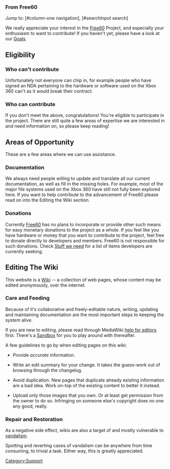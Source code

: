 ### From Free60

<div id="contentSub">

</div>

<div id="jump-to-nav">

Jump to: \[\#column-one navigation\], \[\#searchInput search\]

</div>

We really appreciate your interest in the [Free60](Main_Page "wikilink")
Project, and especially your enthusiasm to want to contribute\! If you
haven't yet, please have a look at our [Goals](Goals "wikilink").

## Eligibility

### Who can't contribute

Unfortunately not everyone can chip in, for example people who have
signed an NDA pertaining to the hardware or software used on the Xbox
360 can't as it would break their contract.

### Who can contribute

If you don't meet the above, congratulations\! You're eligible to
participate in the project. There are still quite a few areas of
expertise we are interested in and need information on, so please keep
reading\!

## Areas of Opportunity

These are a few areas where we can use assistance.

### Documentation

We always need people willing to update and translate all our current
documentation, as well as fill in the missing holes. For example, most
of the major file systems used on the Xbox 360 have still not fully been
explored here. If you want to help contribute to the advancement of
Free60 please read on into the Editing the Wiki section.

### Donations

Currently [Free60](Main_Page "wikilink") has no plans to incorporate or
provide other such means for easy monetary donations to the project as a
whole. If you feel like you have hardware or money that you want to
contribute to the project, feel free to donate directly to developers
and members. Free60 is not responsible for such donations. Check [Stuff
we need](Stuff_we_need "wikilink") for a list of items developers are
currently seeking.

## Editing The Wiki

This website is a [Wiki](http://en.wikipedia.org/wiki/Wiki) -- a
collection of web pages, whose content may be edited anonymously, over
the internet.

### Care and Feeding

Because of it's collaborative and freely-editable nature, writing,
updating and maintaining documentation are the most important steps to
keeping the system alive.

If you are new to editing, please read through MediaWiki [help for
editors](http://meta.wikimedia.org/wiki/Help:Contents#For_editors)
first. There's a [Sandbox](Sandbox "wikilink") for you to play around
with thereafter.

A few guidelines to go by when editing pages on this wiki:

  - Provide *accurate* information.

<!-- end list -->

  - Write an edit summary for your change. It takes the guess-work out
    of browsing through the changelog.

<!-- end list -->

  - Avoid duplication. New pages that duplicate already existing
    information are a bad idea. Work on-top of the existing content to
    better it instead.

<!-- end list -->

  - Upload only those images that you own. Or at least get permission
    from the owner to do so. Infringing on someone else's copyright does
    no one any good, really.

### Repair and Restoration

As a negative side effect, wikis are also a target of and mostly
vulnerable to [vandalism](http://en.wikipedia.org/wiki/Wiki_vandalism).

Spotting and reverting cases of vandalism can be anywhere from time
consuming, to trivial a task. Either way, this is greatly appreciated.

[Category:Support](Category:Support "wikilink")